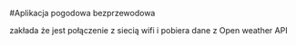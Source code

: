 #Aplikacja pogodowa bezprzewodowa 

zakłada że jest połączenie z siecią wifi i pobiera dane z Open weather API